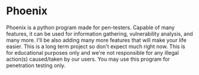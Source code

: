 # Phoenix
Phoenix is a python program made for pen-testers. Capable of many features, it can be used for information gathering, vulnerability analysis, and many more. I'll be also adding many more features that will make your life easier. This is a long term project so don't expect much right now. This is for educational purposes only and we're not responsible for any illegal action(s) caused/taken by our users. You may use this program for penetration testing only.
